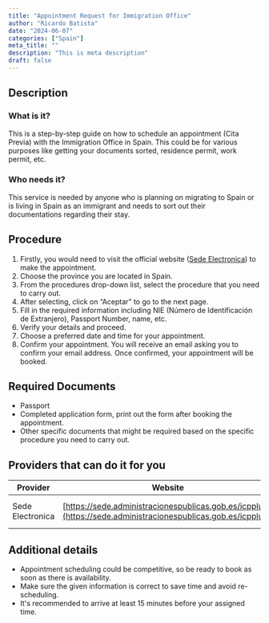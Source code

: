 ```yaml
---
title: "Appointment Request for Immigration Office"
author: "Ricardo Batista"
date: "2024-06-07"
categories: ["Spain"]
meta_title: ""
description: "This is meta description"
draft: false
---
```


## Description
### What is it?
This is a step-by-step guide on how to schedule an appointment (Cita Previa) with the Immigration Office in Spain. This could be for various purposes like getting your documents sorted, residence permit, work permit, etc.

### Who needs it?
This service is needed by anyone who is planning on migrating to Spain or is living in Spain as an immigrant and needs to sort out their documentations regarding their stay.

## Procedure
1. Firstly, you would need to visit the official website ([Sede Electronica](https://sede.administracionespublicas.gob.es/icpplus/)) to make the appointment.
2. Choose the province you are located in Spain.
3. From the procedures drop-down list, select the procedure that you need to carry out. 
4. After selecting, click on “Aceptar” to go to the next page.
5. Fill in the required information including NIE (Número de Identificación de Extranjero), Passport Number, name, etc.
6. Verify your details and proceed.
7. Choose a preferred date and time for your appointment.
8. Confirm your appointment. You will receive an email asking you to confirm your email address. Once confirmed, your appointment will be booked.

## Required Documents
- Passport
- Completed application form, print out the form after booking the appointment.
- Other specific documents that might be required based on the specific procedure you need to carry out.

## Providers that can do it for you

| Provider        |     Website     |     Timelines    |       Cost      |
| --------------- | --------------- |  :-------------: | :-------------: |
| Sede Electronica      |  [https://sede.administracionespublicas.gob.es/icpplus/](https://sede.administracionespublicas.gob.es/icpplus/)       |      Vary based on availability      |        Free       |

## Additional details
- Appointment scheduling could be competitive, so be ready to book as soon as there is availability.
- Make sure the given information is correct to save time and avoid re-scheduling.
- It's recommended to arrive at least 15 minutes before your assigned time.